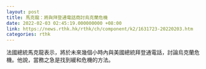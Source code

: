 ```yaml
---
layout: post
title: 馬克龍：將與拜登通電話商討烏克蘭危機
date: 2022-02-03 02:45:19.000000000 +08:00
link: https://news.rthk.hk/rthk/ch/component/k2/1631723-20220203.htm
categories: rthk
---
```


法國總統馬克龍表示，將於未來幾個小時內與美國總統拜登通電話，討論烏克蘭危機。他說，當務之急是找到緩和危機的方法。

